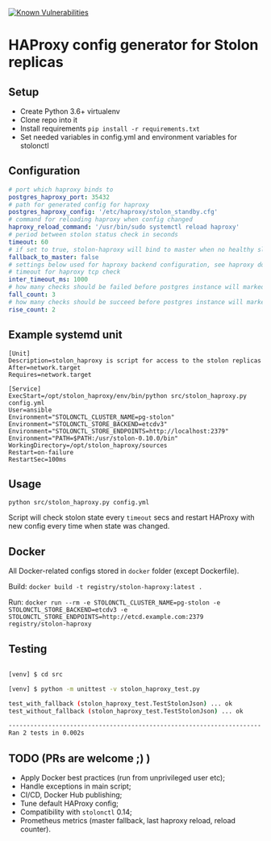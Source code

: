 [![Known Vulnerabilities](https://snyk.io/test/github/UnitedTraders/stolon-standby-haproxy/badge.svg)](https://snyk.io/test/github/UnitedTraders/stolon-standby-haproxy)
# HAProxy config generator for Stolon replicas

## Setup

* Create Python 3.6+ virtualenv
* Clone repo into it
* Install requirements `pip install -r requirements.txt`
* Set needed variables in config.yml and environment variables for stolonctl

## Configuration

```yml
# port which haproxy binds to
postgres_haproxy_port: 35432
# path for generated config for haproxy
postgres_haproxy_config: '/etc/haproxy/stolon_standby.cfg'
# command for reloading haproxy when config changed
haproxy_reload_command: '/usr/bin/sudo systemctl reload haproxy'
# period between stolon status check in seconds
timeout: 60
# if set to true, stolon-haproxy will bind to master when no healthy slaves available
fallback_to_master: false
# settings below used for haproxy backend configuration, see haproxy documentation (https://www.haproxy.com/documentation/aloha/10-0/traffic-management/lb-layer7/health-checks/)
# timeout for haproxy tcp check
inter_timeout_ms: 1000
# how many checks should be failed before postgres instance will marked as DONW
fall_count: 3
# how many checks should be succeed before postgres instance will marked as UP
rise_count: 2
```

## Example systemd unit

```systemd
[Unit]
Description=stolon_haproxy is script for access to the stolon replicas
After=network.target
Requires=network.target

[Service]
ExecStart=/opt/stolon_haproxy/env/bin/python src/stolon_haproxy.py config.yml
User=ansible
Environment="STOLONCTL_CLUSTER_NAME=pg-stolon"
Environment="STOLONCTL_STORE_BACKEND=etcdv3"
Environment="STOLONCTL_STORE_ENDPOINTS=http://localhost:2379"
Environment="PATH=$PATH:/usr/stolon-0.10.0/bin"
WorkingDirectory=/opt/stolon_haproxy/sources
Restart=on-failure
RestartSec=100ms
```

## Usage

`python src/stolon_haproxy.py config.yml`

Script will check stolon state every `timeout` secs and restart HAProxy with new config every time when state was changed.

## Docker

All Docker-related configs stored in `docker` folder (except Dockerfile).

Build: `docker build -t registry/stolon-haproxy:latest .`

Run: `docker run --rm -e STOLONCTL_CLUSTER_NAME=pg-stolon -e STOLONCTL_STORE_BACKEND=etcdv3 -e STOLONCTL_STORE_ENDPOINTS=http://etcd.example.com:2379 registry/stolon-haproxy`

## Testing

```bash

[venv] $ cd src

[venv] $ python -m unittest -v stolon_haproxy_test.py

test_with_fallback (stolon_haproxy_test.TestStolonJson) ... ok
test_without_fallback (stolon_haproxy_test.TestStolonJson) ... ok

----------------------------------------------------------------------
Ran 2 tests in 0.002s
```

## TODO (PRs are welcome ;) )

* Apply Docker best practices (run from unprivileged user etc);
* Handle exceptions in main script;
* CI/CD, Docker Hub publishing;
* Tune default HAProxy config;
* Compatibility with `stolonctl` 0.14;
* Prometheus metrics (master fallback, last haproxy reload, reload counter).
